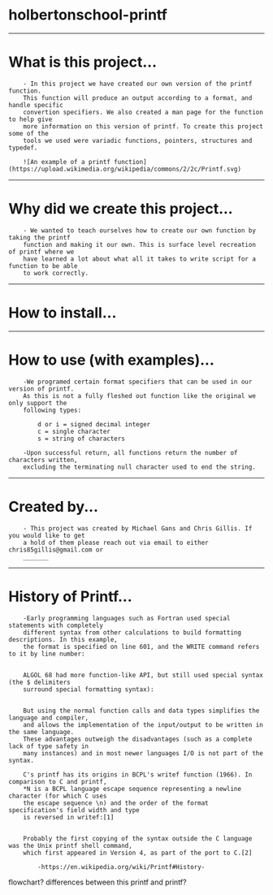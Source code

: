# holbertonschool-printf

***********************
# What is this project...

		- In this project we have created our own version of the printf function.
		This function will produce an output according to a format, and handle specific 
		convertion specifiers. We also created a man page for the function to help give
		more information on this version of printf. To create this project some of the
		tools we used were variadic functions, pointers, structures and typedef. 

		![An example of a printf function](https://upload.wikimedia.org/wikipedia/commons/2/2c/Printf.svg)

*********************************
# Why did we create this project...

		- We wanted to teach ourselves how to create our own function by taking the printf
		function and making it our own. This is surface level recreation of printf where we
		have learned a lot about what all it takes to write script for a function to be able
		to work correctly.

*************************
# How to install...

*************************************
# How to use (with examples)...

		-We programed certain format specifiers that can be used in our version of printf.
		As this is not a fully fleshed out function like the original we only support the 
		following types:

			d or i = signed decimal integer
			c = single character
			s = string of characters

		-Upon successful return, all functions return the number of characters written,
		excluding the terminating null character used to end the string.

*************
# Created by...

		- This project was created by Michael Gans and Chris Gillis. If you would like to get
		a hold of them please reach out via email to either chris85gillis@gmail.com or
		_______

********************
# History of Printf...

		-Early programming languages such as Fortran used special statements with completely
		different syntax from other calculations to build formatting descriptions. In this example,
		the format is specified on line 601, and the WRITE command refers to it by line number:

		
		ALGOL 68 had more function-like API, but still used special syntax (the $ delimiters 
		surround special formatting syntax):


		But using the normal function calls and data types simplifies the language and compiler,
		and allows the implementation of the input/output to be written in the same language.
		These advantages outweigh the disadvantages (such as a complete lack of type safety in
		many instances) and in most newer languages I/O is not part of the syntax.

		C's printf has its origins in BCPL's writef function (1966). In comparison to C and printf,
		*N is a BCPL language escape sequence representing a newline character (for which C uses
		the escape sequence \n) and the order of the format specification's field width and type
		is reversed in writef:[1]


		Probably the first copying of the syntax outside the C language was the Unix printf shell command,
		which first appeared in Version 4, as part of the port to C.[2]

			-https://en.wikipedia.org/wiki/Printf#History-

flowchart?
differences between this printf and printf?
